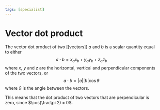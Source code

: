 ```yaml
---
tags: [specialist]
---
```


# Vector dot product
The vector dot product of two [[vectors]] $a$ and $b$ is a scalar quantity equal to either
$$ a\cdot b = x_ax_b + y_ay_b + z_az_b $$
where $x$, $y$ and $z$ are the horizontal, vertical and perpendicular components of the two vectors, or
$$ a\cdot b = |a||b|\cos\theta $$
where $\theta$ is the angle between the vectors. 

This means that the dot product of two vectors that are perpendicular is zero, since $\cos(\frac\pi 2) = 0$.